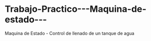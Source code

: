 # Trabajo-Practico---Maquina-de-estado---
Maquina de Estado - Control de llenado de un tanque de agua 
